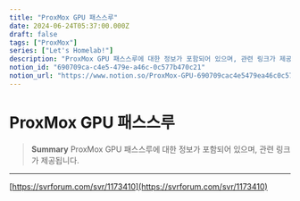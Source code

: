 ```yaml
---
title: "ProxMox GPU 패스스루"
date: 2024-06-24T05:37:00.000Z
draft: false
tags: ["ProxMox"]
series: ["Let's Homelab!"]
description: "ProxMox GPU 패스스루에 대한 정보가 포함되어 있으며, 관련 링크가 제공됩니다."
notion_id: "690709ca-c4e5-479e-a46c-0c577b470c21"
notion_url: "https://www.notion.so/ProxMox-GPU-690709cac4e5479ea46c0c577b470c21"
---
```


# ProxMox GPU 패스스루

> **Summary**
> ProxMox GPU 패스스루에 대한 정보가 포함되어 있으며, 관련 링크가 제공됩니다.

---

[https://svrforum.com/svr/1173410](https://svrforum.com/svr/1173410)



